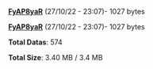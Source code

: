 [**FyAP8yaR**](/data/FyAP8yaR.txt) (27/10/22 - 23:07)- 1027 bytes

[**FyAP8yaR**](/data/FyAP8yaR.txt) (27/10/22 - 23:07)- 1027 bytes

**Total Datas**: 574

**Total Size**: 3.40 MB / 3.4 MB
